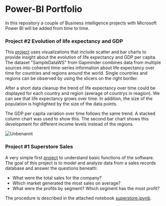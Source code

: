# Power-BI Portfolio

In this repository a couple of Business intelligence projects with Microsoft Power BI will be added from time to time.

### Project #2 Evolution of life expectancy and GDP
This [project](/life_expectancy_gdp) uses visualizations that include scatter and bar charts to provide insight about the evolution of life expectancy and GDP per capita. The dataset "SampleDataWS" from  Gapminder combines data from multiple sources into coherent time-series information about life expectancy over time for countries and regions around the world. Single countries and regions can be observed by using the slicers on the right border.

After a short data cleanup the trend of life expectancy over time could be displayed for each country and region (average of countrys in reagion). We can see that life expectancy grows over time. In addition, the size of the population is highlighted by the size of the data points.

The GDP per capita variation over time follows the same trend. A stacked column chart was used to show this. The second bar chart shows this development for different income levels instead of the regions.

![Unbenannt](https://user-images.githubusercontent.com/121058227/227791210-c2d9cf9e-6171-43f4-adfd-19181609fe68.PNG)

### Project #1 Superstore Sales
A very simple first [project](/superstore) to understand basic functions of the software. The goal of this project is to model and analyze data from a sales records database and answer the questions beneath:

- What were the total sales for the company?
- Which market generated the most sales on average?
- What were the profits by segment? Which segment has the most profit?

The procedure is described in the attached notebook [superstore.ipynb](/superstore/superstore.ipynb).
